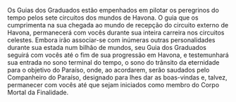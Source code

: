 ﻿Os Guias dos Graduados estão empenhados em pilotar os peregrinos do tempo pelos sete circuitos dos mundos de Havona. O guia que os cumprimenta na sua chegada ao mundo de recepção do circuito externo de Havona, permanecerá com vocês durante sua inteira carreira nos circuitos celestes. Embora irão associar-se com inúmeras outras personalidades durante sua estada num bilhão de mundos, seu Guia dos Graduados seguirá com vocês até o fim de sua progressão em Havona, e testemunhará sua entrada no sono terminal do tempo, o sono do trânsito da eternidade para o objetivo do Paraíso, onde, ao acordarem, serão saudados pelo Companheiro do Paraíso, designado para lhes dar as boas-vindas e, talvez, permanecer com vocês até que sejam iniciados como membro do Corpo Mortal da Finalidade.